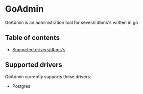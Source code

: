 # GoAdmin
GoAdmin is an administration tool for several dbms's written in go

## Table of contents
* [Supported drivers/dbms's](#supported-drivers)

## Supported drivers
GoAdmin currently supports these drivers:
* Postgres